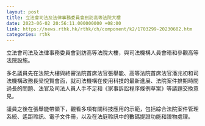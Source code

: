 ```yaml
---
layout: post
title: 立法會司法及法律事務委員會到訪高等法院大樓
date: 2023-06-02 20:56:11.000000000 +08:00
link: https://news.rthk.hk/rthk/ch/component/k2/1703299-20230602.htm
categories: rthk
---
```


立法會司法及法律事務委員會到訪高等法院大樓，與司法機構人員會晤和參觀高等法院設施。

多名議員先在法院大樓與終審法院首席法官張舉能、高等法院首席法官潘兆初和司法機構政務長梁悅賢會面，就司法機構在使用科技的最新進展、法院案件排期時間過長的問題、法官及司法人員人手不足和《家事訴訟程序條例草案》等議題交換意見。

議員之後在張舉能帶領下，觀看多項有關科技應用的示範，包括綜合法院案件管理系統、遙距聆訊、電子文件冊，以及在法庭聆訊中的數碼提證功能和證物處理。
